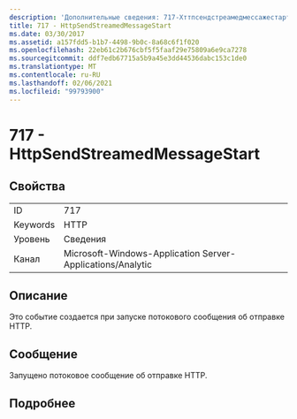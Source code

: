 ```yaml
---
description: 'Дополнительные сведения: 717-Хттпсендстреамедмессажестарт'
title: 717 - HttpSendStreamedMessageStart
ms.date: 03/30/2017
ms.assetid: a157fdd5-b1b7-4498-9b0c-8a68c6f1f020
ms.openlocfilehash: 22eb61c2b676cbf5f5faaf29e75809a6e9ca7278
ms.sourcegitcommit: ddf7edb67715a5b9a45e3dd44536dabc153c1de0
ms.translationtype: MT
ms.contentlocale: ru-RU
ms.lasthandoff: 02/06/2021
ms.locfileid: "99793900"
---
```

# <a name="717---httpsendstreamedmessagestart"></a>717 - HttpSendStreamedMessageStart

## <a name="properties"></a>Свойства  
  
|||  
|-|-|  
|ID|717|  
|Keywords|HTTP|  
|Уровень|Сведения|  
|Канал|Microsoft-Windows-Application Server-Applications/Analytic|  
  
## <a name="description"></a>Описание  

 Это событие создается при запуске потокового сообщения об отправке HTTP.  
  
## <a name="message"></a>Сообщение  

 Запущено потоковое сообщение об отправке HTTP.  
  
## <a name="details"></a>Подробнее
